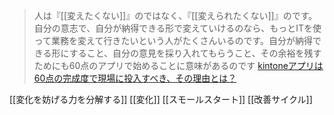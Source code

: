 
> 人は『[[変えたくない]]』のではなく、『[[変えられたくない]]』のです。自分の意志で、自分が納得できる形で変えていけるのなら、もっとITを使って業務を変えて行きたいという人がたくさんいるのです。自分が納得できる形にすること、自分の意見を採り入れてもらうこと、その余裕を残すためにも60点のアプリで始めることに意味があるのです
[kintoneアプリは60点の完成度で現場に投入すべき、その理由とは？](https://ascii.jp/elem/000/004/006/4006003/)

[[変化を妨げる力を分解する]]
[[変化]]
[[スモールスタート]]
[[改善サイクル]]
